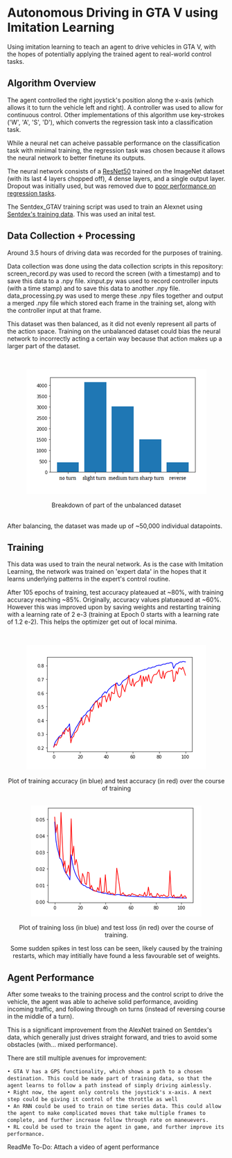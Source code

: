 # Autonomous Driving in GTA V using Imitation Learning

Using imitation learning to teach an agent to drive vehicles in GTA V, with the hopes of potentially applying the trained agent to real-world control tasks. 


## Algorithm Overview

The agent controlled the right joystick's position along the x-axis (which allows it to turn the vehicle left and right). A controller was used to allow for continuous control. Other implementations of this algorithm use key-strokes ('W', 'A', 'S', 'D'), which converts the regression task into a classification task. 

While a neural net can acheive passable performance on the classification task with minimal training, the regression task was chosen because it allows the neural network to better finetune its outputs.

The neural network consists of a [ResNet50](https://cv-tricks.com/keras/understand-implement-resnets/ 'ResNet50') trained on the ImageNet dataset (with its last 4 layers chopped off), 4 dense layers, and a single output layer. Dropout was initially used, but was removed due to [poor performance on regression tasks](https://towardsdatascience.com/pitfalls-with-dropout-and-batchnorm-in-regression-problems-39e02ce08e4d/ 'poor performance on regression tasks').

The Sentdex_GTAV training script was used to train an Alexnet using [Sentdex's training data](https://github.com/Sentdex/pygta5 "Sentdex's training data"). This was used an inital test. 

## Data Collection + Processing

Around 3.5 hours of driving data was recorded for the purposes of training. 

Data collection was done using the data collection scripts in this repository: screen_record.py was used to record the screen (with a timestamp) and to save this data to a .npy file. xinput.py was used to record controller inputs (with a time stamp) and to save this data to another .npy file. data_processing.py was used to merge these .npy files together and output a merged .npy file which stored each frame in the training set, along with the controller input at that frame.
  
This dataset was then balanced, as it did not evenly represent all parts of the action space. Training on the unbalanced dataset could bias the neural network to incorrectly acting a certain way because that action makes up a larger part of the dataset.

<br />

<p align="center">

<img src="https://github.com/dhruv-sirohi/GTAV-Imitation-Learning/blob/main/training_scripts/plots/dataset_breakdown.png"/>

  </p> 

<div align="center"> 
Breakdown of part of the unbalanced dataset
  <div align="left">  
    
<br />  
  
After balancing, the dataset was made up of ~50,000 individual datapoints.
  
## Training
  
This data was used to train the neural network. As is the case with Imitation Learning, the network was trained on 'expert data' in the hopes that it learns underlying patterns in the expert's control routine. 
  
After 105 epochs of training, test accuracy plateaued at ~80%, with training accuracy reaching ~85%. Originally, accuracy values platueaued at ~60%. However this was improved upon by saving weights and restarting training with a learning rate of 2 e-3 (training at Epoch 0 starts with a learning rate of 1.2 e-2). This helps the optimizer get out of local minima.
  
<br />

<p align="center">

<img src="https://github.com/dhruv-sirohi/GTAV-Imitation-Learning/blob/main/training_scripts/plots/Epoch105_accuracy.png"/>

  </p> 
  
<div align="center"> 
Plot of training accuracy (in blue) and test accuracy (in red) over the course of training
  <div align="left">       
  
<br />

<p align="center">

<img src="https://github.com/dhruv-sirohi/GTAV-Imitation-Learning/blob/main/training_scripts/plots/Epoch105_loss.png"/>

  </p> 
  
<div align="center"> 
Plot of training loss (in blue) and test loss (in red) over the course of training. 

Some sudden spikes in test loss can be seen, likely caused by the training restarts, which may intitially have found a less favourable set of weights.
  <div align="left">     

## Agent Performance
    
After some tweaks to the training process and the control script to drive the vehicle, the agent was able to acheive solid performance, avoiding incoming traffic, and following through on turns (instead of reversing course in the middle of a turn). 
    
This is a significant improvement from the AlexNet trained on Sentdex's data, which generally just drives straight forward, and tries to avoid some obstacles (with... mixed performance).
    
There are still multiple avenues for improvement:

    • GTA V has a GPS functionality, which shows a path to a chosen destination. This could be made part of training data, so that the agent learns to follow a path instead of simply driving aimlessly.
    • Right now, the agent only controls the joystick's x-axis. A next step could be giving it control of the throttle as well
    • An RNN could be used to train on time series data. This could allow the agent to make complicated moves that take multiple frames to complete, and further increase follow through rate on maneuevers.
    • RL could be used to train the agent in game, and further improve its performance.


    
ReadMe To-Do: Attach a video of agent performance
